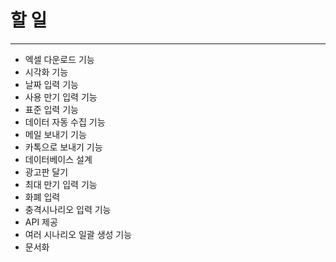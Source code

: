 # 할 일
---
* 엑셀 다운로드 기능
* 시각화 기능
* 날짜 입력 기능
* 사용 만기 입력 기능
* 표준 입력 기능
* 데이터 자동 수집 기능
* 메일 보내기 기능
* 카톡으로 보내기 기능
* 데이터베이스 설계
* 광고판 달기
* 최대 만기 입력 기능
* 화폐 입력
* 충격시나리오 입력 기능
* API 제공
* 여러 시나리오 일괄 생성 기능
* 문서화
